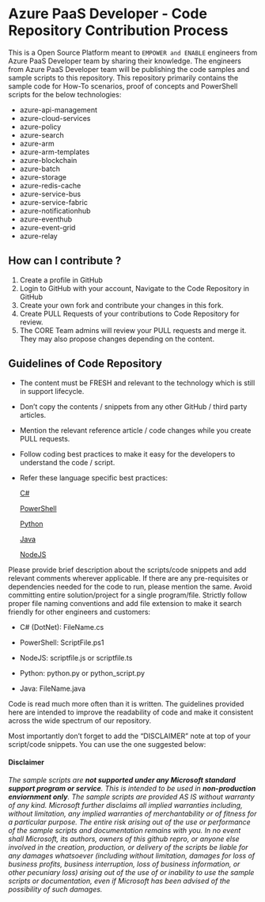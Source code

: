 # Azure PaaS Developer - Code Repository Contribution Process

This is a Open Source Platform meant to `EMPOWER and ENABLE` engineers from Azure PaaS Developer team by sharing their knowledge. The engineers from Azure PaaS Developer team will be publishing the code samples and sample scripts to this repository. This repository primarily contains the sample code for How-To scenarios, proof of concepts and PowerShell scripts for the below technologies:

* azure-api-management 
* azure-cloud-services 
* azure-policy 
* azure-search 
* azure-arm 
* azure-arm-templates
* azure-blockchain 
* azure-batch
* azure-storage 
* azure-redis-cache 
* azure-service-bus 
* azure-service-fabric
* azure-notificationhub 
* azure-eventhub 
* azure-event-grid 
* azure-relay 

## **How can I contribute ?**
1. Create a profile in GitHub
1. Login to GitHub with your account, Navigate to the Code Repository in GitHub
1. Create your own fork and contribute your changes in this fork.
1. Create PULL Requests of your contributions to Code Repository for review.
1. The CORE Team admins will review your PULL requests and merge it. They may also propose changes depending on the content.

## **Guidelines of Code Repository**
- The content must be FRESH and relevant to the technology which is still in support lifecycle.
- Don’t copy the contents / snippets from any other GitHub / third party articles.
- Mention the relevant reference article / code changes while you create PULL requests.
- Follow coding best practices to make it easy for the developers to understand the code / script.
- Refer these language specific best practices:

   [C#](https://learn.microsoft.com/en-us/dotnet/csharp/fundamentals/coding-style/coding-conventions)
  
   [PowerShell](https://learn.microsoft.com/en-us/powershell/scripting/community/contributing/powershell-style-guide?view=powershell-7.3)
  
   [Python](https://peps.python.org/pep-0008/#naming-conventions)

   [Java](https://www.oracle.com/java/technologies/javase/codeconventions-namingconventions.html)
   
   [NodeJS](https://learn.microsoft.com/en-us/windows/dev-environment/javascript/nodejs-beginners-tutorial)
  
Please provide brief description about the scripts/code snippets and add relevant comments wherever applicable.
If there are any pre-requisites or dependencies needed for the code to run, please mention the same. Avoid committing entire solution/project for a single program/file. Strictly follow proper file naming conventions and add file extension to make it search friendly for other engineers and customers:

- C# (DotNet): FileName.cs
  
- PowerShell: ScriptFile.ps1
  
- NodeJS: scriptfile.js or scriptfile.ts
  
- Python: python.py or python_script.py
  
- Java: FileName.java
  
 Code is read much more often than it is written. The guidelines provided here are intended to improve the readability of code and make it consistent across the wide spectrum of our repository.

 Most importantly don’t forget to add the “DISCLAIMER” note at top of your script/code snippets. You can use the one suggested below:

#### **Disclaimer**
*The sample scripts are **not supported under any Microsoft standard support program or service**. This is intended to be used in **non-production enviornment only**.
The sample scripts are provided AS IS without warranty of any kind. Microsoft further disclaims all implied warranties including, without limitation, any implied warranties of merchantability or of fitness for a particular purpose. The entire risk arising out of the use or performance of the sample scripts and documentation remains with you. In no event shall Microsoft, its authors, owners of this github repro, or anyone else involved in the creation, production, or delivery of the scripts be liable for any damages whatsoever (including without limitation, damages for loss of business profits, business interruption, loss of business information, or other pecuniary loss) arising out of the use of or inability to use the sample scripts or documentation, even if Microsoft has been advised of the possibility of such damages.*
